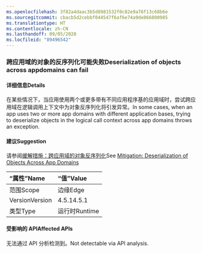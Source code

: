 ```yaml
---
ms.openlocfilehash: 3f82a4daac3b5d8981532f0c82e9a76f13c68b6e
ms.sourcegitcommit: cbacb5d2cebbf044547f6af6e74a9de866800985
ms.translationtype: HT
ms.contentlocale: zh-CN
ms.lasthandoff: 09/05/2020
ms.locfileid: "89496542"
---
```

### <a name="deserialization-of-objects-across-appdomains-can-fail"></a><span data-ttu-id="17da2-101">跨应用域的对象的反序列化可能失败</span><span class="sxs-lookup"><span data-stu-id="17da2-101">Deserialization of objects across appdomains can fail</span></span>

#### <a name="details"></a><span data-ttu-id="17da2-102">详细信息</span><span class="sxs-lookup"><span data-stu-id="17da2-102">Details</span></span>

<span data-ttu-id="17da2-103">在某些情况下，当应用使用两个或更多带有不同应用程序基的应用域时，尝试跨应用域在逻辑调用上下文中为对象反序列化将引发异常。</span><span class="sxs-lookup"><span data-stu-id="17da2-103">In some cases, when an app uses two or more app domains with different application bases, trying to deserialize objects in the logical call context across app domains throws an exception.</span></span>

#### <a name="suggestion"></a><span data-ttu-id="17da2-104">建议</span><span class="sxs-lookup"><span data-stu-id="17da2-104">Suggestion</span></span>

<span data-ttu-id="17da2-105">请参阅[缓解措施：跨应用域的对象反序列化](~/docs/framework/migration-guide/mitigation-deserialization-of-objects-across-app-domains.md)</span><span class="sxs-lookup"><span data-stu-id="17da2-105">See [Mitigation: Deserialization of Objects Across App Domains](~/docs/framework/migration-guide/mitigation-deserialization-of-objects-across-app-domains.md)</span></span>

| <span data-ttu-id="17da2-106">“属性”</span><span class="sxs-lookup"><span data-stu-id="17da2-106">Name</span></span>    | <span data-ttu-id="17da2-107">“值”</span><span class="sxs-lookup"><span data-stu-id="17da2-107">Value</span></span>       |
|:--------|:------------|
| <span data-ttu-id="17da2-108">范围</span><span class="sxs-lookup"><span data-stu-id="17da2-108">Scope</span></span>   |<span data-ttu-id="17da2-109">边缘</span><span class="sxs-lookup"><span data-stu-id="17da2-109">Edge</span></span>|
|<span data-ttu-id="17da2-110">Version</span><span class="sxs-lookup"><span data-stu-id="17da2-110">Version</span></span>|<span data-ttu-id="17da2-111">4.5.1</span><span class="sxs-lookup"><span data-stu-id="17da2-111">4.5.1</span></span>|
|<span data-ttu-id="17da2-112">类型</span><span class="sxs-lookup"><span data-stu-id="17da2-112">Type</span></span>|<span data-ttu-id="17da2-113">运行时</span><span class="sxs-lookup"><span data-stu-id="17da2-113">Runtime</span></span>|

#### <a name="affected-apis"></a><span data-ttu-id="17da2-114">受影响的 API</span><span class="sxs-lookup"><span data-stu-id="17da2-114">Affected APIs</span></span>

<span data-ttu-id="17da2-115">无法通过 API 分析检测到。</span><span class="sxs-lookup"><span data-stu-id="17da2-115">Not detectable via API analysis.</span></span>

<!--

#### Affected APIs

Not detectable via API analysis.

-->
